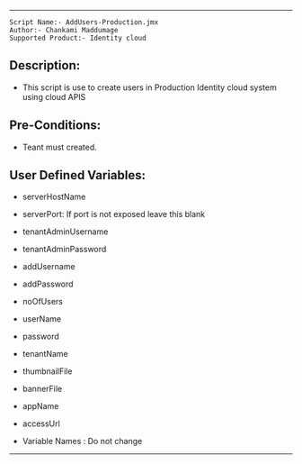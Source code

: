 -------------------------------------------------------------------------
    Script Name:- AddUsers-Production.jmx
    Author:- Chankami Maddumage
    Supported Product:- Identity cloud

## Description:
- This script is use to create users in Production Identity cloud system using cloud APIS

## Pre-Conditions:
- Teant must created.

## User Defined Variables:
- serverHostName
- serverPort:		If port is not exposed leave this blank
- tenantAdminUsername
- tenantAdminPassword
- addUsername
- addPassword
- noOfUsers
- userName
- password
- tenantName
- thumbnailFile
- bannerFile
- appName
- accessUrl
	

- Variable Names : Do not change
-----------------------------------------------------------------------------


